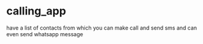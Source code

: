 # calling_app
have a list of  contacts from which you can make call and send sms and can even send whatsapp message
